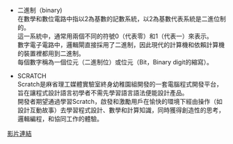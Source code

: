 - 二進制（binary)  
在數學和數位電路中指以2為基數的記數系統，以2為基數代表系統是二進位制的。  
這一系統中，通常用兩個不同的符號0（代表零）和1（代表一）來表示。  
數字電子電路中，邏輯閘直接採用了二進制，因此現代的計算機和依賴計算機的裝置裡都用到二進制。  
每個數字稱為一個位元（二進制位）或位元（Bit，Binary digit的縮寫）。  

- SCRATCH  
Scratch是麻省理工媒體實驗室終身幼稚園組開發的一套電腦程式開發平台，旨在讓程式設計語言初學者不需先學習語言語法便能設計產品。  
開發者期望通過學習Scratch，啟發和激勵用戶在愉快的環境下經由操作（如設計互動故事）去學習程式設計、數學和計算知識，同時獲得創造性的思考，邏輯編程，和協同工作的體驗。  

[影片連結](https://cs50.harvard.edu/college/2020/spring/)
